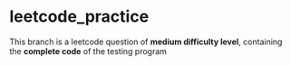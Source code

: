 # leetcode_practice
This branch is a leetcode question of **medium difficulty level**, containing the **complete code** of the testing program
